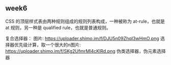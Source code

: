 ## week6
CSS 的顶层样式表由两种规则组成的规则列表构成，一种被称为 at-rule，也就是 at 规则，另一种是 qualified rule，也就是普通规则。


复合选择器：
图片: https://uploader.shimo.im/f/DJU5n09ZhqI3wHmO.png
选择器优先级计算，取一个很大的n图片: https://uploader.shimo.im/f/SKg2UfmrMl4cKlRd.png
伪类选择器，伪元素选择器
